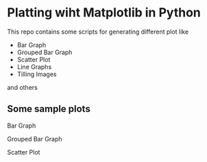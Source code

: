 # Platting wiht Matplotlib in Python

This repo contains some scripts for generating different plot like 

* Bar Graph
* Grouped Bar Graph
* Scatter Plot
* Line Graphs
* Tilling Images

and others

## Some sample plots

Bar Graph

Grouped Bar Graph

Scatter Plot
